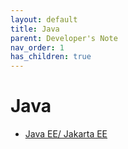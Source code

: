```yaml
---
layout: default
title: Java
parent: Developer's Note
nav_order: 1
has_children: true
---
```


# Java

- [Java EE/ Jakarta EE](/docs/java/jee)
